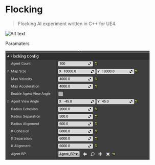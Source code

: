 # Flocking

> Flocking AI experiment written in C++ for UE4.

![Alt text](/Doc/images/Level_Flocking.gif)


Paramaters

![Alt text](/Doc/images/FlockingGameMode_BP.png)

